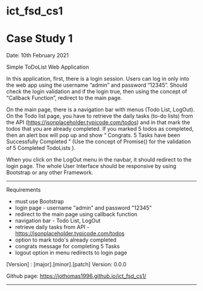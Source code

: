 # ict_fsd_cs1

Case Study 1
===========================================================================================================

Date: 10th February 2021

Simple ToDoList Web Application 

In this application, first, there is a login session. Users can log in only into the web app using the 
username “admin” and password “12345”. Should check the login validation and if the login true, then using 
the concept of “Callback Function”, redirect to the main page. 

On the main page, there is a navigation bar with menus (Todo List, LogOut). On the Todo list page, you have 
to retrieve the daily tasks (to-do lists) from the API (https://jsonplaceholder.typicode.com/todos) and in 
that mark the todos that you are already completed. If you marked 5 todos as completed, then an alert box will 
pop up and show “ Congrats. 5 Tasks have been Successfully Completed ” (Use the concept of Promise() for the 
validation of 5 Completed TodoLists ). 

When you click on the LogOut menu in the navbar, it should redirect to the login page. The whole User Interface 
should be responsive by using Bootstrap or any other Framework.

-----------------------------------------------------------------------------------------------------------

Requirements

- must use Bootstrap
- login page - username "admin" and password "12345"
- redirect to the main page using callback function
- navigation bar - Todo List, LogOut
- retrieve daily tasks from API - https://jsonplaceholder.typicode.com/todos
- option to mark todo's already completed
- congrats message for completing 5 Tasks
- logout option in menu redirects to login page

[Version] : [major].[minor].[patch]
Version: 0.0.0

Github page: https://jothomas1996.github.io/ict_fsd_cs1/

-----------------------------------------------------------------------------------------------------------